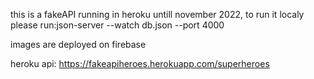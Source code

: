 this is a fakeAPI running in heroku untill november 2022, to run it localy please run:json-server --watch db.json --port 4000


images are deployed on firebase


heroku api: https://fakeapiheroes.herokuapp.com/superheroes